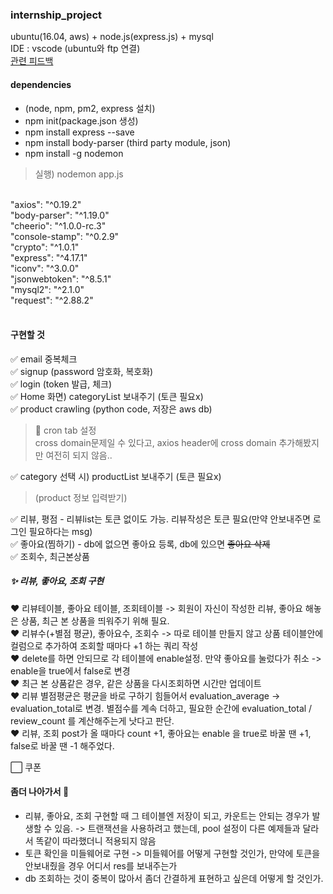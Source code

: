 ### internship_project
ubuntu(16.04, aws) + node.js(express.js) + mysql <br>
IDE : vscode (ubuntu와 ftp 연결) <br>
<a href='https://github.com/ujin2021/2020_summer_internship'>관련 피드백</a>
<br>
#### dependencies
* (node, npm, pm2, express 설치)
* npm init(package.json 생성)
* npm install express --save
* npm install body-parser (third party module, json)
* npm install -g nodemon
> 실행) nodemon app.js
<br>
"axios": "^0.19.2" <br>
"body-parser": "^1.19.0" <br>
"cheerio": "^1.0.0-rc.3" <br>
"console-stamp": "^0.2.9" <br>
"crypto": "^1.0.1" <br>
"express": "^4.17.1" <br>
"iconv": "^3.0.0" <br>
"jsonwebtoken": "^8.5.1" <br>
"mysql2": "^2.1.0" <br>
"request": "^2.88.2" <br>

<br>

#### 구현할 것
✅ email 중복체크 <br>
✅ signup (password 암호화, 복호화) <br>
✅ login (token 발급, 체크) <br>
✅ Home 화면) categoryList 보내주기 (토큰 필요x) <br>
✅ product crawling (python code, 저장은 aws db)
> 💭 cron tab 설정  <br>
> cross domain문제일 수 있다고, axios header에 cross domain 추가해봤지만 여전히 되지 않음..

✅ category 선택 시) productList 보내주기 (토큰 필요x) <br>
> (product 정보 입력받기)

✅ 리뷰, 평점 - 리뷰list는 토큰 없이도 가능. 리뷰작성은 토큰 필요(만약 안보내주면 로그인 필요하다는 msg) <br>
✅ 좋아요(찜하기) - db에 없으면 좋아요 등록, db에 있으면 ~~좋아요 삭제~~ <br>
✅ 조회수, 최근본상품 
<br>

##### :sparkles: 리뷰, 좋아요, 조회 구현 
:hearts: 리뷰테이블, 좋아요 테이블, 조회테이블 -> 회원이 자신이 작성한 리뷰, 좋아요 해놓은 상품, 최근 본 상품을 띄워주기 위해 필요. <br>
:hearts: 리뷰수(+별점 평균), 좋아요수, 조회수 -> 따로 테이블 만들지 않고 상품 테이블안에 컬럼으로 추가하여 조회할 때마다 +1 하는 쿼리 작성 <br>
:hearts: delete를 하면 안되므로 각 테이블에 enable설정. 만약 좋아요를 눌렀다가 취소 -> enable을 true에서 false로 변경 <br>
:hearts: 최근 본 상품같은 경우, 같은 상품을 다시조회하면 시간만 업데이트 <br>
:hearts: 리뷰 별점평균은 평균을 바로 구하기 힘들어서 evaluation_average -> evaluation_total로 변경. 별점수를 계속 더하고, 필요한 순간에 evaluation_total / review_count 를 계산해주는게 낫다고 판단. <br>
:hearts: 리뷰, 조회 post가 올 때마다 count +1, 좋아요는 enable 을 true로 바꿀 땐 +1, false로 바꿀 땐 -1 해주었다. <br>

⬜️ 쿠폰 <br>

#### 좀더 나아가서 :feet:
* 리뷰, 좋아요, 조회 구현할 때 그 테이블엔 저장이 되고, 카운트는 안되는 경우가 발생할 수 있음. -> 트랜잭션을 사용하려고 했는데, pool 설정이 다른 예제들과 달라서 똑같이 따라했더니 적용되지 않음
* 토큰 확인을 미들웨어로 구현 -> 미들웨어를 어떻게 구현할 것인가, 만약에 토큰을 안보내줬을 경우 어디서 res를 보내주는가
* db 조회하는 것이 중복이 많아서 좀더 간결하게 표현하고 싶은데 어떻게 할 것인가.
